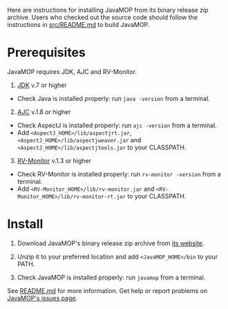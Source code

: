 Here are instructions for installing JavaMOP from its binary release
zip archive. Users who checked out the source code should follow the
instructions in [src/README.md](src/README.md) to build JavaMOP.

# Prerequisites

JavaMOP requires JDK, AJC and RV-Monitor.

1. [JDK](http://www.oracle.com/technetwork/java/javase/downloads/index.html)
v.7 or higher
 * Check Java is installed properly: run `java -version` from a
  terminal.
2. [AJC](http://www.eclipse.org/aspectj/downloads.php)
v.1.8 or higher
 * Check AspectJ is installed properly: run `ajc -version` from a
   terminal.
 * Add `<AspectJ_HOME>/lib/aspectjrt.jar`,
   `<AspectJ_HOME>/lib/aspectjweaver.jar` and
   `<AspectJ_HOME>/lib/aspectjtools.jar` to your CLASSPATH.
3. [RV-Monitor](https://www.runtimeverification.com/monitor)
v.1.3 or higher
 * Check RV-Monitor is installed properly: run `rv-monitor -version` from a
   terminal.
 * Add `<RV-Monitor_HOME>/lib/rv-monitor.jar` and
 `<RV-Monitor_HOME>/lib/rv-monitor-rt.jar` to your CLASSPATH.

# Install

1. Download JavaMOP's binary release zip archive from
   [its website](http://fsl.cs.illinois.edu/index.php/JavaMOP4).

2. Unzip it to your preferred location and add
 `<JavaMOP_HOME>/bin` to your PATH.

3. Check JavaMOP is installed properly: run `javamop` from a
   terminal.

See [README.md](README.md) for more information.
Get help or report problems on
[JavaMOP's issues page](https://github.com/runtimeverification/javamop/issues).
